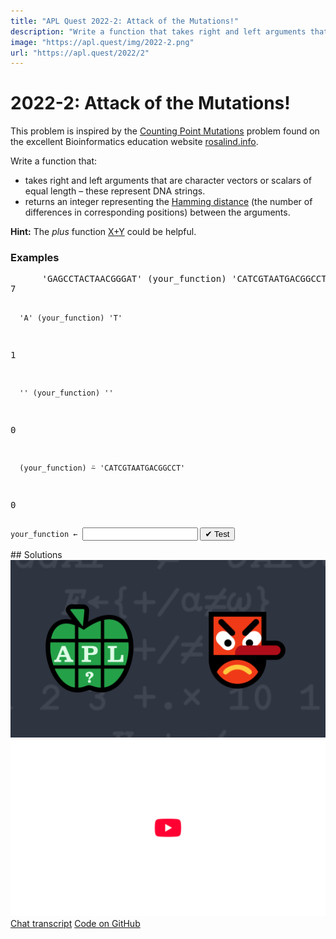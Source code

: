 ```yaml
---
title: "APL Quest 2022-2: Attack of the Mutations!"
description: "Write a function that takes right and left arguments that are character vectors or scalars of equal length – these represent DNA strings – and returns an integer representing the Hamming distance (the number of differences in corresponding positions) between the arguments."
image: "https://apl.quest/img/2022-2.png"
url: "https://apl.quest/2022/2"
---
```


# <span class=s>2022-</span>2: Attack of the Mutations!

<!-- Write a function that takes right and left arguments that are character vectors or scalars of equal length – these represent DNA strings – and returns an integer representing the Hamming distance (the number of differences in corresponding positions) between the arguments. -->

<p>This problem is inspired by the <a href="https://rosalind.info/problems/hamm/">Counting Point Mutations</a> problem found on the excellent Bioinformatics education website <a href="https://rosalind.info">rosalind.info</a>.</p>
<p>Write a function that:</p>
<ul>
    <li>takes right and left arguments that are character vectors or scalars of equal length – these represent DNA strings.</li>
    <li>returns an integer representing the <a href="https://rosalind.info/glossary/hamming-distance/">Hamming distance</a> (the number of differences in corresponding positions) between the arguments.</li>
</ul>

<p><i class="fas fa-lightbulb-on"></i> <strong>Hint:</strong> The <em>plus</em> function <a href="https://help.dyalog.com/latest/Content/Language/Symbols/Plus.htm" class="APL" target="_blank">X+Y</a> could be helpful.
</p>

<h3>Examples</h3>
<pre class="APL">
      'GAGCCTACTAACGGGAT' (your_function) 'CATCGTAATGACGGCCT' 
7

      'A' (your_function) 'T'
1

      '' (your_function) ''
0
 
      (your_function) ⍨ 'CATCGTAATGACGGCCT'
0
</pre>
<div class="pdiv">
  <code onclick="p_Input.focus()">your_function ← </code><input id="p_Input" autocomplete="off" spellcheck="false" oninput="this.parentElement.querySelector`button`.disabled=false;localStorage.setItem(window.location.pathname,this.value)" onkeypress="subm(event)">
  <button onclick="alert$.next`Testing…`;submitSolution`p`" class="md-button md-button--primary">&#x2714; Test</button>
</div>
<blockquote id="p_Output"></blockquote>
## Solutions
<div onclick="play(this)" title="Video on YouTube" class="yt">
<img alt="Video Thumbnail" src="../../img/2022-2.png">
<img alt="YouTube" src="../../img/yt-big.png">
</div>
<a href="https://chat.stackexchange.com/transcript/52405?m=64668644#64668644" target="_blank" class="md-button md-button--primary">Chat transcript</a>
<a href="https://github.com/abrudz/apl_quest/tree/main/2022/2.apl" target="_blank" class="md-button md-button--primary right">Code on GitHub</a>

<script>
    testCases={"a":[["'GAGCCTACTAACGGGAT'","'CATCGTAATGACGGCCT'"],["'CATCGTAATGACGGCCT'","'CATCGTAATGACGGCCT'"],["'ACGT'[?10⍴4]","'ACGT'[?10⍴4]"]],"b":[["'A'","'T'"],["'A'","'A'"],["''","''"]],"f":"+.≠","p":"∊"}
    p_Input.value=localStorage.getItem(window.location.pathname)
    play=e=>e.outerHTML=`<iframe src="https://www.youtube.com/embed/Gy7i_EzrhFE?list=PLYKQVqyrAEj9wDIUyLDGtDAFTKY38BUMN&autoplay=1" title="<span class=s>2022-</span>2: Attack of the Mutations! (APL Quest 2022-2)" frameborder="0" allow="accelerometer; autoplay; clipboard-write; encrypted-media; gyroscope; picture-in-picture; web-share" referrerpolicy="strict-origin-when-cross-origin" allowfullscreen></iframe>`
</script>

